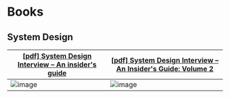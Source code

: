 # Books

## System Design

|[[pdf] System Design Interview – An insider's guide](https://drive.google.com/file/d/1f3V57DihaWTyWZZHNYkogbpxZYNL4btz/view?usp=drive_link)|[[pdf] System Design Interview – An Insider's Guide: Volume 2](https://drive.google.com/file/d/1GP1ve3fXZTpCtP_6UnOmOL9OxSGBmN4B/view?usp=sharing)|
|-|-|
|![image](https://github.com/Imtjl/Books/assets/43885024/c73e5316-bec4-4bba-a497-c2cf0d5e2bf9)|![image](https://github.com/Imtjl/Books/assets/43885024/b3e73059-6e40-41a9-95d6-1c035ccefd2d)|
